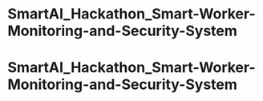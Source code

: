 # SmartAI_Hackathon_Smart-Worker-Monitoring-and-Security-System
# SmartAI_Hackathon_Smart-Worker-Monitoring-and-Security-System
